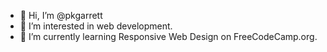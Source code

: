 - 👋 Hi, I’m @pkgarrett
- 👀 I’m interested in web development.
- 🌱 I’m currently learning Responsive Web Design on FreeCodeCamp.org.


<!---
pkgarrett/pkgarrett is a ✨ special ✨ repository because its `README.md` (this file) appears on your GitHub profile.
You can click the Preview link to take a look at your changes.
--->
